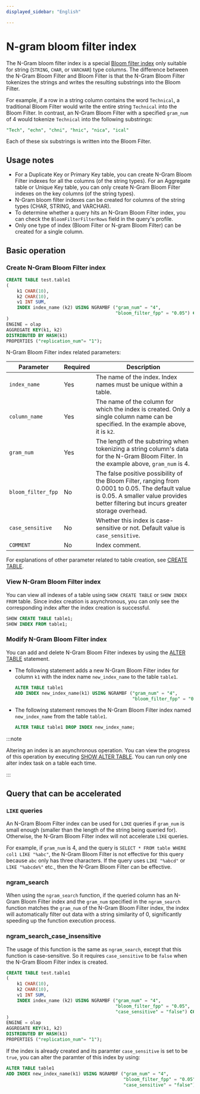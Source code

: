 ```yaml
---
displayed_sidebar: "English"

---
```


# N-gram bloom filter index

The N-Gram bloom filter index is a special [Bloom filter index](./Bloomfilter_index.md) only suitable for string (`STRING`, `CHAR`, or `VARCHAR`) type columns. The difference between the N-Gram Bloom Filter and Bloom Filter is that the N-Gram Bloom Filter tokenizes the strings and writes the resulting substrings into the Bloom Filter.

For example, if a row in a string column contains the word `Technical`, a traditional Bloom Filter would write the entire string `Technical` into the Bloom Filter. In contrast, an N-Gram Bloom Filter with a specified `gram_num` of 4 would tokenize `Technical` into the following substrings:

```sql
"Tech", "echn", "chni", "hnic", "nica", "ical"
```

Each of these six substrings is written into the Bloom Filter.

## Usage notes

- For a Duplicate Key or Primary Key table, you can create N-Gram Bloom Filter indexes for all the columns (of the string types). For an Aggregate table or Unique Key table, you can only create N-Gram Bloom Filter indexes on the key columns (of the string types).
- N-Gram bloom filter indexes can be created for columns of the string types (CHAR, STRING, and VARCHAR).
- To determine whether a query hits an N-Gram Bloom Filter index, you can check the `BloomFilterFilterRows` field in the query's profile.
- Only one type of index (Bloom Filter or N-gram Bloom Filter) can be created for a single column.

## Basic operation 

### Create N-Gram Bloom Filter index

```SQL
CREATE TABLE test.table1
(
    k1 CHAR(10),
    k2 CHAR(10),
    v1 INT SUM,
    INDEX index_name (k2) USING NGRAMBF ("gram_num" = "4",
                                         "bloom_filter_fpp" = "0.05") COMMENT ''
)
ENGINE = olap
AGGREGATE KEY(k1, k2)
DISTRIBUTED BY HASH(k1)
PROPERTIES ("replication_num"= "1");

```

N-Gram Bloom Filter index related parameters:

| **Parameter**    | **Required** | **Description**                                              |
| ---------------- | ------------ | ------------------------------------------------------------ |
| `index_name`       | Yes          | The name of the index. Index names must be unique within a table. |
| `column_name`      | Yes          | The name of the column for which the index is created. Only a single column name can be specified. In the example above, it is `k2`. |
| `gram_num`         | Yes          | The length of the substring when tokenizing a string column's data for the N-Gram Bloom Filter. In the example above, `gram_num` is 4. |
| `bloom_filter_fpp` | No           | The false positive possibility of the Bloom Filter, ranging from 0.0001 to 0.05. The default value is 0.05. A smaller value provides better filtering but incurs greater storage overhead. |
| `case_sensitive`   |  No          | Whether this index is case-sensitive or not. Default value is `case_sensitive`. |
| `COMMENT`          | No           | Index comment. |

For explanations of other parameter related to table creation, see [CREATE TABLE](../../sql-reference/sql-statements/data-definition/CREATE_TABLE.md).

### View N-Gram Bloom Filter index 

You can view all indexes of a table using `SHOW CREATE TABLE` or `SHOW INDEX FROM` table. Since index creation is asynchronous, you can only see the corresponding index after the index creation is successful.

```SQL
SHOW CREATE TABLE table1;
SHOW INDEX FROM table1;
```

### Modify N-Gram Bloom Filter index

You can add and delete N-Gram Bloom Filter indexes by using the [ALTER TABLE](../../sql-reference/sql-statements/data-definition/ALTER_TABLE.md) statement.

- The following statement adds a new N-Gram Bloom Filter index for column `k1` with the index name `new_index_name` to the table `table1`.

  ```SQL
  ALTER TABLE table1 
  ADD INDEX new_index_name(k1) USING NGRAMBF ("gram_num" = "4", 
                                              "bloom_filter_fpp" = "0.05") COMMENT '';
  ```

- The following statement removes the N-Gram Bloom Filter index named `new_index_name` from the table `table1`.

  ```SQL
  ALTER TABLE table1 DROP INDEX new_index_name;
  ```

:::note

Altering an index is an asynchronous operation. You can view the progress of this operation by executing [SHOW ALTER TABLE](../../sql-reference/sql-statements/data-manipulation/SHOW_ALTER.md). You can run only one alter index task on a table each time.

:::

## Query that can be accelerated

### `LIKE` queries 

An N-Gram Bloom Filter index can be used for `LIKE` queries if `gram_num` is small enough (smaller than the length of the string being queried for). Otherwise, the N-Gram Bloom Filter index will not accelerate `LIKE` queries.

For example, if `gram_num` is 4, and the query is `SELECT * FROM table WHERE col1 LIKE "%abc"`, the N-Gram Bloom Filter is not effective for this query because `abc` only has three characters. If the query uses `LIKE "%abcd"` or `LIKE "%abcde%"` etc., then the N-Gram Bloom Filter can be effective.

### ngram_search

When using the `ngram_search` function, if the queried column has an N-Gram Bloom Filter index and the `gram_num` specified in the `ngram_search` function matches the `gram_num` of the N-Gram Bloom Filter index, the index will automatically filter out data with a string similarity of 0, significantly speeding up the function execution process.

### ngram_search_case_insensitive

The usage of this function is the same as `ngram_search`, except that this function is case-sensitive. So it requires `case_sensitive` to be `false` when the N-Gram Bloom Filter index is created.

```SQL
CREATE TABLE test.table1
(
    k1 CHAR(10),
    k2 CHAR(10),
    v1 INT SUM,
    INDEX index_name (k2) USING NGRAMBF ("gram_num" = "4",
                                         "bloom_filter_fpp" = "0.05",
                                         "case_sensitive" = "false") COMMENT ''
)
ENGINE = olap
AGGREGATE KEY(k1, k2)
DISTRIBUTED BY HASH(k1)
PROPERTIES ("replication_num"= "1");
```

If the index is already created and its paramter `case_sensitive` is set to be `true`, you can alter the paramter of this index by using:

```SQL
ALTER TABLE table1 
ADD INDEX new_index_name(k1) USING NGRAMBF ("gram_num" = "4", 
                                            "bloom_filter_fpp" = "0.05",
                                            "case_sensitive" = "false") COMMENT '';
```
